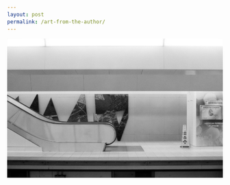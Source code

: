 ```yaml
---
layout: post
permalink: /art-from-the-author/
---
```


<img class="author-art"
     alt="Film" title="Film"
     src="/images/Liz-22Film.jpg" />
